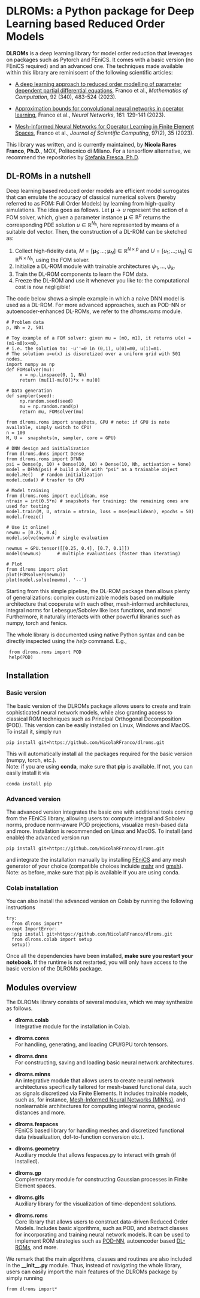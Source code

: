 # DLROMs: a Python package for Deep Learning based Reduced Order Models


**DLROMs** is a deep learning library for model order reduction that leverages on packages such as Pytorch and FEniCS. It comes with a basic version (no FEniCS required) and an advanced one. The techniques made available within this library are reminiscent of the following scientific articles: 

- [A deep learning approach to reduced order modelling of parameter dependent partial differential equations](https://doi.org/10.1090/mcom/3781), Franco et al., *Mathematics of Computation*, 92 (340), 483-524 (2023).
     
- [Approximation bounds for convolutional neural networks in operator learning](https://doi.org/10.1016/j.neunet.2023.01.029), Franco et al., *Neural Networks*, 161: 129-141 (2023).
     
- [Mesh-Informed Neural Networks for Operator Learning in Finite Element Spaces](https://doi.org/10.1007/s10915-023-02331-1), Franco et al., *Journal of Scientific Computing*, 97(2), 35 (2023).

This library was written, and is currently maintained, by **Nicola Rares Franco**, **Ph.D.**, MOX, Politecnico di Milano. For a tensorflow alternative, we recommend the repositories by [Stefania Fresca, Ph.D](https://github.com/stefaniafresca).


## DL-ROMs in a nutshell

Deep learning based reduced order models are efficient model surrogates that can emulate the accuracy of classical numerical solvers (hereby referred to as FOM: Full Order Models) by learning from high-quality simulations. The idea goes as follows. Let $\boldsymbol{\mu}\to u$ represent the action of a FOM solver, which, given a parameter instance $\boldsymbol{\mu}\in\mathbb{R}^{p}$ returns the corresponding PDE solution $u\in\mathbb{R}^{N_{h}}$, here represented by means of a suitable dof vector. Then, the construction of a DL-ROM can be sketched as:

1. Collect high-fidelity data, $`M=[\boldsymbol{\mu}_{1};\dots;\boldsymbol{\mu}_{N}]\in\mathbb{R}^{N\times p}`$ and $`U=[u_{1};\dots;u_{N}]\in\mathbb{R}^{N\times N_{h}}`$, using the FOM solver.
2. Initialize a DL-ROM module with trainable architectures $\psi_{1},\dots,\psi_{k}$.
3. Train the DL-ROM components to learn the FOM data.
4. Freeze the DL-ROM and use it whenever you like to: the computational cost is now negligible!

The code below shows a simple example in which a naive DNN model is used as a DL-ROM. For more advanced approaches, such as POD-NN or autoencoder-enhanced DL-ROMs, we refer to the *dlroms.roms* module.

    # Problem data
    p, Nh = 2, 501

    # Toy example of a FOM solver: given mu = [m0, m1], it returns u(x) = (m1-m0)x+m0, 
    # i.e. the solution to: -u''=0 in (0,1), u(0)=m0, u(1)=m1. 
    # The solution u=u(x) is discretized over a uniform grid with 501 nodes.
    import numpy as np
    def FOMsolver(mu):
         x = np.linspace(0, 1, Nh)
         return (mu[1]-mu[0])*x + mu[0]

    # Data generation
    def sampler(seed):
         np.random.seed(seed)
         mu = np.random.rand(p)
         return mu, FOMsolver(mu)

    from dlroms.roms import snapshots, GPU # note: if GPU is note available, simply switch to CPU!
    n = 100
    M, U =  snapshots(n, sampler, core = GPU) 

    # DNN design and initialization
    from dlroms.dnns import Dense
    from dlroms.roms import DFNN
    psi = Dense(p, 10) + Dense(10, 10) + Dense(10, Nh, activation = None)
    model = DFNN(psi) # build a ROM with "psi" as a trainable object
    model.He()   # random initialization
    model.cuda() # trasfer to GPU

    # Model training
    from dlroms.roms import euclidean, mse
    ntrain = int(0.5*n) # snapshots for training: the remaining ones are used for testing
    model.train(M, U, ntrain = ntrain, loss = mse(euclidean), epochs = 50)
    model.freeze()

    # Use it online!
    newmu = [0.25, 0.4]
    model.solve(newmu) # single evaluation

    newmus = GPU.tensor([[0.25, 0.4], [0.7, 0.1]])
    model(newmus)      # multiple evaluations (faster than iterating)

    # Plot
    from dlroms import plot
    plot(FOMsolver(newmu))
    plot(model.solve(newmu), '--')

Starting from this simple pipeline, the DL-ROM package then allows plenty of generalizations: complex customizable models based on multiple architecture that cooperate with each other, mesh-informed architectures, integral norms for Lebesgue/Sobolev like loss functions, and more! Furthermore, it naturally interacts with other powerful libraries such as numpy, torch and fenics.

The whole library is documented using native Python syntax and can be directly inspected using the *help* command. E.g.,

     from dlroms.roms import POD
     help(POD)


## Installation
### Basic version
The basic version of the DLROMs package allows users to create and train sophisticated neural network models, while also granting access to classical ROM techniques such as Principal Orthogonal Decomposition (POD). This version can be easily installed on Linux, Windows and MacOS. To install it, simply run

    pip install git+https://github.com/NicolaRFranco/dlroms.git

This will automatically install all the packages required for the basic version (numpy, torch, etc.). </br>
Note: if you are using **conda**, make sure that **pip** is available. If not, you can easily install it via

    conda install pip

### Advanced version
The advanced version integrates the basic one with additional tools coming from the FEniCS library, allowing users to: compute integral and Sobolev norms, produce norm-aware POD projections, visualize mesh-based data and more. Installation is recommended on Linux and MacOS. To install (and enable) the advanced version run

    pip install git+https://github.com/NicolaRFranco/dlroms.git

and integrate the installation manually by installing [FEniCS](https://fenicsproject.org/) and any mesh generator of your choice (compatible choices incluide [mshr](https://anaconda.org/conda-forge/mshr) and [gmsh](https://anaconda.org/conda-forge/gmsh)).</br>
Note: as before, make sure that pip is available if you are using conda.

### Colab installation
You can also install the advanced version on Colab by running the following instructions

    try:
      from dlroms import*
    except ImportError:
      !pip install git+https://github.com/NicolaRFranco/dlroms.git
      from dlroms.colab import setup
      setup()

Once all the dependencies have been installed, **make sure you restart your notebook.** If the runtime is not restarted, you will only have access to the basic version of the DLROMs package.



## Modules overview
The DLROMs library consists of several modules, which we may synthesize as follows.

* **dlroms.colab**</br> Integrative module for the installation in Colab.
  
* **dlroms.cores**</br> For handling, generating, and loading CPU/GPU torch tensors.
  
* **dlroms.dnns**</br> For constructing, saving and loading basic neural network architectures.
  
* **dlroms.minns**</br> An integrative module that allows users to create neural network architectures specifically tailored for mesh-based functional data, such as signals discretized via Finite Elements. It includes trainable models, such as, for instance, [Mesh-Informed Neural Networks (MINNs)](https://doi.org/10.1007/s10915-023-02331-1), and nonlearnable architectures for computing integral norms, geodesic distances and more.
  
* **dlroms.fespaces**</br> FEniCS based library for handling meshes and discretized functional data (visualization, dof-to-function conversion etc.).
  
* **dlroms.geometry**</br> Auxiliary module that allows fespaces.py to interact with gmsh (if installed).
  
* **dlroms.gp**</br> Complementary module for constructing Gaussian processes in Finite Element spaces.
  
* **dlroms.gifs**</br> Auxiliary library for the visualization of time-dependent solutions.
  
* **dlroms.roms**</br> Core library that allows users to construct data-driven Reduced Order Models. Includes basic algorithms, such as POD, and abstract classes for incorporating and training neural network models. It can be used to implement ROM strategies such as [POD-NN](https://doi.org/10.1016/j.jcp.2018.02.037), autoencoder based [DL-ROMs](https://doi.org/10.1090/mcom/3781), and more.

We remark that the main algorithms, classes and routines are also included in the **\_\_init\_\_.py** module. Thus, instead of navigating the whole library, users can easily import the main features of the DLROMs package by simply running

    from dlroms import*

